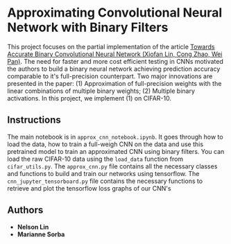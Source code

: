 # Approximating Convolutional Neural Network with Binary Filters

This project focuses on the partial implementation of the article [Towards Accurate Binary Convolutional Neural Network (Xiofan Lin, Cong Zhao, Wei Pan)](https://arxiv.org/abs/1711.11294). The need for faster and more cost efficient testing in CNNs motivated the authors to build a binary neural network achieving prediction accuracy comparable to it's full-precision counterpart. Two major innovations are presented in the paper: (1) Approximation of full-precision weights with the linear combinations of multiple binary weights; (2) Multiple binary activations. In this project, we implement (1) on CIFAR-10.

## Instructions

The main notebook is in `approx_cnn_notebook.ipynb`. It goes through how to load the data, how to train a full-weigh CNN on the data and use this pretrained model to train an approximated CNN using binary filters.
You can load the raw CIFAR-10 data using the `load_data` function from `cifar_utils.py`.
The `approx_cnn.py` file contains all the necessary classes and functions to build and train our networks using tensorflow.
The `cnn_jupyter_tensorboard.py` file contains the necessary functions to retrieve and plot the tensorflow loss graphs of our CNN's

## Authors


* **Nelson Lin**
* **Marianne Sorba** 
